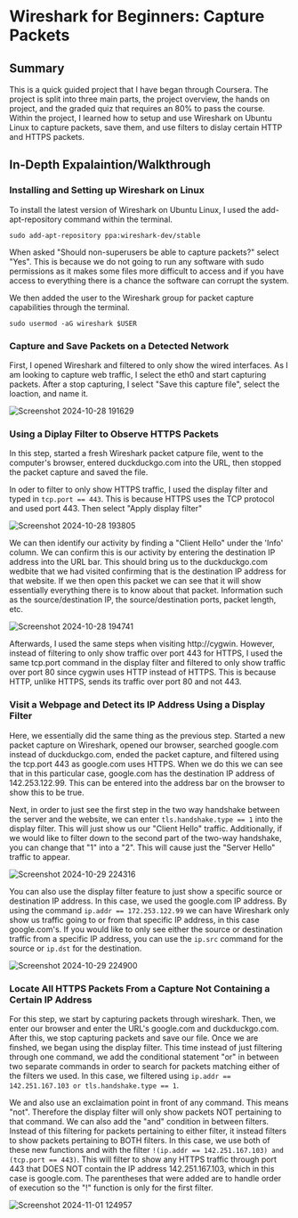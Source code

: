 # Wireshark for Beginners: Capture Packets

## Summary

This is a quick guided project that I have began through Coursera. The project is split into three main parts, the project overview, the hands on project, and the graded quiz that requires an 80% to pass the course. Within the project, I learned how to setup and use Wireshark on Ubuntu Linux to capture packets, save them, and use filters to dislay certain HTTP and HTTPS packets.

## In-Depth Expalaintion/Walkthrough

### Installing and Setting up Wireshark on Linux

To install the latest version of Wireshark on Ubuntu Linux, I used the add-apt-repository command within the terminal.
```
sudo add-apt-repository ppa:wireshark-dev/stable
```
When asked "Should non-superusers be able to capture packets?" select "Yes". This is because we do not going to run any software with sudo permissions as it makes some files more difficult to access and if you have access to everything there is a chance the software can corrupt the system.

We then added the user to the Wireshark group for packet capture capabilities through the terminal.
```
sudo usermod -aG wireshark $USER
```

### Capture and Save Packets on a Detected Network

First, I opened Wireshark and filtered to only show the wired interfaces. As I am looking to capture web traffic, I select the eth0 and start capturing packets. After a stop capturing, I select "Save this capture file", select the loaction, and name it.

![Screenshot 2024-10-28 191629](https://github.com/user-attachments/assets/6fdc93d9-f2bc-412f-a29a-db48ccbacd22)

### Using a Diplay Filter to Observe HTTPS Packets

In this step, started a fresh Wireshark packet catpure file, went to the computer's browser, entered duckduckgo.com into the URL, then stopped the packet capture and saved the file.

In oder to filter to only show HTTPS traffic, I used the display filter and typed in `tcp.port == 443`. This is because HTTPS uses the TCP protocol and used port 443. Then select "Apply display filter"

![Screenshot 2024-10-28 193805](https://github.com/user-attachments/assets/0a3a04de-291b-4315-833b-3546d44c9865)

We can then identify our activity by finding a "Client Hello" under the 'Info' column. We can confirm this is our activity by entering the destination IP address into the URL bar. This should bring us to the duckduckgo.com wedbite that we had visited confirming that is the destination IP address for that website. If we then open this packet we can see that it will show essentially everything there is to know about that packet. Information such as the source/destination IP, the source/destination ports, packet length, etc.

![Screenshot 2024-10-28 194741](https://github.com/user-attachments/assets/3f1c8c13-4258-4f79-a468-dbc424506f3c)

Afterwards, I used the same steps when visiting http://cygwin. However, instead of filtering to only show traffic over port 443 for HTTPS, I used the same tcp.port command in the display filter and filtered to only show traffic over port 80 since cygwin uses HTTP instead of HTTPS. This is because HTTP, unlike HTTPS, sends its traffic over port 80 and not 443.

### Visit a Webpage and Detect its IP Address Using a Display Filter

Here, we essentially did the same thing as the previous step. Started a new packet capture on Wireshark, opened our browser, searched google.com instead of duckduckgo.com, ended the packet capture, and filtered using the tcp.port 443 as google.com uses HTTPS. When we do this we can see that in this particular case, google.com has the destination IP address of 142.253.122.99. This can be entered into the address bar on the browser to show this to be true. 

Next, in order to just see the first step in the two way handshake between the server and the website, we can enter `tls.handshake.type == 1` into the display filter. This will just show us our "Client Hello" traffic. Additionally, if we would like to filter down to the second part of the two-way handshake, you can change that "1" into a "2". This will cause just the "Server Hello" traffic to appear.

![Screenshot 2024-10-29 224316](https://github.com/user-attachments/assets/9af36b1d-1e4b-4794-982c-2d44d083ebd4)


You can also use the display filter feature to just show a specific source or destination IP address. In this case, we used the google.com IP address. By using the command `ip.addr == 172.253.122.99` we can have Wireshark only show us traffic going to or from that specific IP address, in this case google.com's. If you would like to only see either the source or destination traffic from a specific IP address, you can use the `ip.src` command for the source or `ip.dst` for the destination.

![Screenshot 2024-10-29 224900](https://github.com/user-attachments/assets/c3a07d59-2e7e-4cf6-8c18-2b991b7e47b4)

### Locate All HTTPS Packets From a Capture Not Containing a Certain IP Address

For this step, we start by capturing packets through wireshark. Then, we enter our browser and enter the URL's google.com and duckduckgo.com. After this, we stop capturing packets and save our file. Once we are finshed, we began using the display filter. This time instead of just filtering through one command, we add the conditional statement "or" in between two separate commands in order to search for packets matching either of the filters we used. In this case, we filtered using `ip.addr == 142.251.167.103 or tls.handshake.type == 1`. 

We and also use an exclaimation point in front of any command. This means "not". Therefore the display filter will only show packets NOT pertaining to that command. We can also add the "and" condition in between filters. Instead of this filtering for packets pertaining to either filter, it instead filters to show packets pertaining to BOTH filters. In this case, we use both of these new functions and with the filter `!(ip.addr == 142.251.167.103) and (tcp.port == 443)`. This will filter to show any HTTPS traffic through port 443 that DOES NOT contain the IP address 142.251.167.103, which in this case is google.com. The parentheses that were added are to handle order of execution so the "!" function is only for the first filter.

![Screenshot 2024-11-01 124957](https://github.com/user-attachments/assets/e388aee3-2b53-4ab5-903b-d185f4fe3d55)
